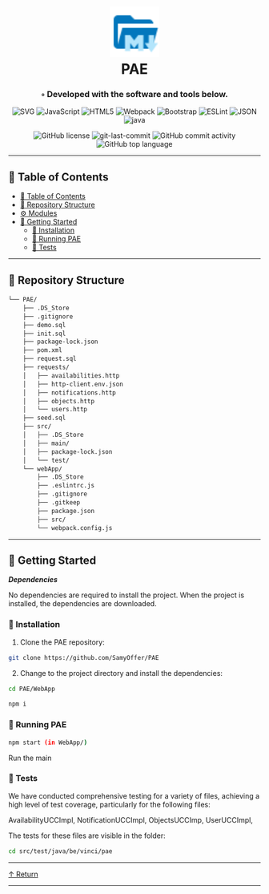 <div align="center">
<h1 align="center">
<img src="https://raw.githubusercontent.com/PKief/vscode-material-icon-theme/ec559a9f6bfd399b82bb44393651661b08aaf7ba/icons/folder-markdown-open.svg" width="100" />
<br>PAE</h1>
<h3>◦ Developed with the software and tools below.</h3>

<p align="center">
<img src="https://img.shields.io/badge/SVG-FFB13B.svg?style&logo=SVG&logoColor=black" alt="SVG" />
<img src="https://img.shields.io/badge/JavaScript-F7DF1E.svg?style&logo=JavaScript&logoColor=black" alt="JavaScript" />
<img src="https://img.shields.io/badge/HTML5-E34F26.svg?style&logo=HTML5&logoColor=white" alt="HTML5" />
<img src="https://img.shields.io/badge/Webpack-8DD6F9.svg?style&logo=Webpack&logoColor=black" alt="Webpack" />

<img src="https://img.shields.io/badge/Bootstrap-7952B3.svg?style&logo=Bootstrap&logoColor=white" alt="Bootstrap" />
<img src="https://img.shields.io/badge/ESLint-4B32C3.svg?style&logo=ESLint&logoColor=white" alt="ESLint" />
<img src="https://img.shields.io/badge/JSON-000000.svg?style&logo=JSON&logoColor=white" alt="JSON" />
<img src="https://img.shields.io/badge/java-%23ED8B00.svg?style&logo=openjdk&logoColor=white" alt="java" />
</p>
<img src="https://img.shields.io/github/license/SamyOffer/PAE?style&color=5D6D7E" alt="GitHub license" />
<img src="https://img.shields.io/github/last-commit/SamyOffer/PAE?style&color=5D6D7E" alt="git-last-commit" />
<img src="https://img.shields.io/github/commit-activity/m/SamyOffer/PAE?style&color=5D6D7E" alt="GitHub commit activity" />
<img src="https://img.shields.io/github/languages/top/SamyOffer/PAE?style&color=5D6D7E" alt="GitHub top language" />
</div>

---

## 📖 Table of Contents
- [📖 Table of Contents](#-table-of-contents)
- [📂 Repository Structure](#-repository-structure)
- [⚙️ Modules](#modules)
- [🚀 Getting Started](#-getting-started)
    - [🔧 Installation](#-installation)
    - [🤖 Running PAE](#-running-PAE)
    - [🧪 Tests](#-tests)

---

## 📂 Repository Structure

```sh
└── PAE/
    ├── .DS_Store
    ├── .gitignore
    ├── demo.sql
    ├── init.sql
    ├── package-lock.json
    ├── pom.xml
    ├── request.sql
    ├── requests/
    │   ├── availabilities.http
    │   ├── http-client.env.json
    │   ├── notifications.http
    │   ├── objects.http
    │   └── users.http
    ├── seed.sql
    ├── src/
    │   ├── .DS_Store
    │   ├── main/
    │   ├── package-lock.json
    │   └── test/
    └── webApp/
        ├── .DS_Store
        ├── .eslintrc.js
        ├── .gitignore
        ├── .gitkeep
        ├── package.json
        ├── src/
        └── webpack.config.js
```

---

## 🚀 Getting Started

***Dependencies***

No dependencies are required to install the project. 
When the project is installed, the dependencies are downloaded. 

### 🔧 Installation

1. Clone the PAE repository:
```sh
git clone https://github.com/SamyOffer/PAE
```

2. Change to the project directory and install the dependencies:
```sh
cd PAE/WebApp
```
```sh
npm i 
```


### 🤖 Running PAE

```sh
npm start (in WebApp/)
```
Run the main 

### 🧪 Tests

We have conducted comprehensive testing for a variety of files, achieving a high level of test coverage, particularly for the following files:

AvailabilityUCCImpl,
NotificationUCCImpl,
ObjectsUCCImp, 
UserUCCImpl,

The tests for these files are visible in the folder: 
```sh
cd src/test/java/be/vinci/pae
```
---

[↑ Return](#Top)

---
